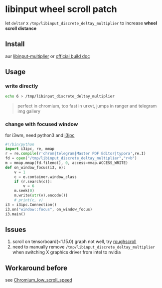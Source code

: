 # libinput wheel scroll patch

let `deltaY` x `/tmp/libinput_discrete_deltay_multiplier` to increase **wheel scroll distance**

## Install

aur [libinput-multiplier](https://aur.archlinux.org/packages/libinput-multiplier) or [official build doc](https://wayland.freedesktop.org/libinput/doc/latest/building.html)

## Usage

### write directly
```sh
echo 6 > /tmp/libinput_discrete_deltay_multiplier
```
> perfect in chromium, too fast in urxvt, jumps in ranger and telegram img gallery

### change with focused window

for i3wm, need python3 and [i3ipc](https://github.com/acrisci/i3ipc-python)
```python
#!/bin/python
import i3ipc, re, mmap
r = re.compile(r'chrom|telegram|Master PDF Editor|typora',re.I)
fd = open("/tmp/libinput_discrete_deltay_multiplier","r+b")
m = mmap.mmap(fd.fileno(), 0, access=mmap.ACCESS_WRITE)
def on_window_focus(i3, e):
    v = 1
    c = e.container.window_class
    if (r.search(c)):
        v = 6
    m.seek(0)
    m.write(str(v).encode())
    # print(c, v)
i3 = i3ipc.Connection()
i3.on("window::focus", on_window_focus)
i3.main()
```

## Issues

1. scroll on tensorboard(<1.15.0) graph not well, try [roughscroll](https://greasyfork.org/en/scripts/36257-roughscroll)
2. need to manually remove `/tmp/libinput_discrete_deltay_multiplier` when switching X graphics driver from intel to nvidia

##  Workaround before

see [Chromium_low_scroll_speed](https://wiki.archlinux.org/index.php/Chromium#Chromium_low_scroll_speed)
